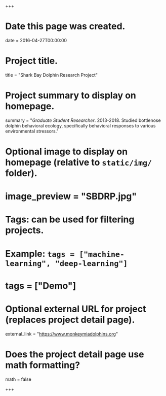 +++
# Date this page was created.
date = 2016-04-27T00:00:00

# Project title.
title = "Shark Bay Dolphin Research Project"

# Project summary to display on homepage.
summary = "*Graduate Student Researcher*. 2013-2018. Studied bottlenose dolphin behavioral ecology, specifically behavioral responses to various environmental stressors."

# Optional image to display on homepage (relative to `static/img/` folder).
# image_preview = "SBDRP.jpg"

# Tags: can be used for filtering projects.
# Example: `tags = ["machine-learning", "deep-learning"]`
# tags = ["Demo"]

# Optional external URL for project (replaces project detail page).
external_link = "https://www.monkeymiadolphins.org"

# Does the project detail page use math formatting?
math = false

+++

